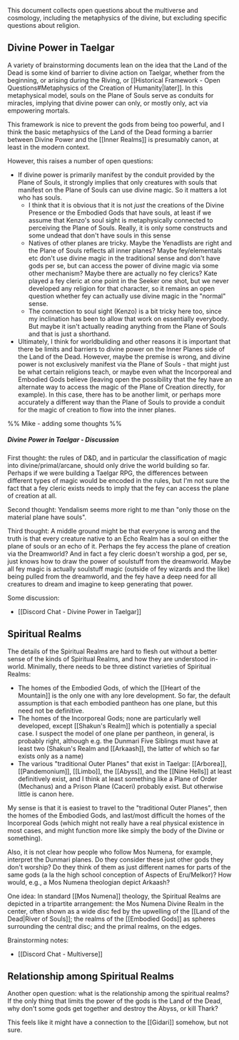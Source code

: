 This document collects open questions about the multiverse and cosmology, including the metaphysics of the divine, but excluding specific questions about religion. 

## Divine Power in Taelgar

A variety of brainstorming documents lean on the idea that the Land of the Dead is some kind of barrier to divine action on Taelgar, whether from the beginning, or arising during the Riving, or [[Historical Framework - Open Questions#Metaphysics of the Creation of Humanity|later]]. In this metaphysical model, souls on the Plane of Souls serve as conduits for miracles, implying that divine power can only, or mostly only, act via empowering mortals. 

This framework is nice to prevent the gods from being too powerful, and I think the basic metaphysics of the Land of the Dead forming a barrier between Divine Power and the [[Inner Realms]] is presumably canon, at least in the modern context. 

However, this raises a number of open questions:

- If divine power is primarily manifest by the conduit provided by the Plane of Souls, it strongly implies that only creatures with souls that manifest on the Plane of Souls can use divine magic. So it matters a lot who has souls. 
	- I think that it is obvious that it is not _just_ the creations of the Divine Presence or the Embodied Gods that have souls, at least if we assume that Kenzo's soul sight is metaphysically connected to perceiving the Plane of Souls. Really, it is only some constructs and some undead that don't have souls in this sense
	- Natives of other planes are tricky. Maybe the Yenadlists are right and the Plane of Souls reflects all inner planes? Maybe fey/elementals etc don't use divine magic in the traditional sense and don't have gods per se, but can access the power of divine magic via some other mechanism? Maybe there are actually no fey clerics? Kate played a fey cleric at one point in the Seeker one shot, but we never developed any religion for that character, so it remains an open question whether fey can actually use divine magic in the "normal" sense. 
	- The connection to soul sight (Kenzo) is a bit tricky here too, since my inclination has been to allow that work on essentially everybody. But maybe it isn't actually reading anything from the Plane of Souls and that is just a shorthand. 
- Ultimately, I think for worldbuliding and other reasons it is important that there be limits and barriers to divine power on the Inner Planes side of the Land of the Dead. However, maybe the premise is wrong, and divine power is not exclusively manifest via the Plane of Souls - that might just be what certain religions teach, or maybe even what the Incorporeal and Embodied Gods believe (leaving open the possibility that the fey have an alternate way to access the magic of the Plane of Creation directly, for example). In this case, there has to be another limit, or perhaps more accurately a different way than the Plane of Souls to provide a conduit for the magic of creation to flow into the inner planes. 

%% Mike - adding some thoughts %%
##### Divine Power in Taelgar - Discussion
First thought: the rules of D&D, and in particular the classification of magic into divine/primal/arcane, should only drive the world building so far. Perhaps if we were building a Taelgar RPG, the differences between different types of magic would be encoded in the rules, but I'm not sure the fact that a fey cleric exists needs to imply that the fey can access the plane of creation at all. 

Second thought: Yendalism seems more right to me than "only those on the material plane have souls".

Third thought: A middle ground might be that everyone is wrong and the truth is that every creature native to an Echo Realm has a soul on either the plane of souls or an echo of it. Perhaps the fey access the plane of creation via the Dreamworld? And in fact a fey cleric doesn't worship a god, per se, just knows how to draw the power of soulstuff from the dreamworld. Maybe all fey magic is actually soulstuff magic (outside of fey wizards and the like) being pulled from the dreamworld, and the fey have a deep need for all creatures to dream and imagine to keep generating that power.

Some discussion:
- [[Discord Chat - Divine Power in Taelgar]]

## Spiritual Realms


The details of the Spiritual Realms are hard to flesh out without a better sense of the kinds of Spiritual Realms, and how they are understood in-world. Minimally, there needs to be three distinct varieties of Spiritual Realms:
- The homes of the Embodied Gods, of which the [[Heart of the Mountain]] is the only one with any lore development. So far, the default assumption is that each embodied pantheon has one plane, but this need not be definitive. 
- The homes of the Incorporeal Gods; none are particularly well developed, except [[Shakun's Realm]] which is potentially a special case. I suspect the model of one plane per pantheon, in general, is probably right, although e.g. the Dunmari Five Siblings must have at least two (Shakun's Realm and [[Arkaash]], the latter of which so far exists only as a name)
- The various "traditional Outer Planes" that exist in Taelgar: [[Arborea]], [[Pandemonium]], [[Limbo]], the [[Abyss]], and the [[Nine Hells]] at least definitively exist, and I think at least something like a Plane of Order (Mechanus) and a Prison Plane (Caceri) probably exist. But otherwise little is canon here. 

My sense is that it is easiest to travel to the "traditional Outer Planes", then the homes of the Embodied Gods, and last/most difficult the homes of the Incorporeal Gods (which might not really have a real physical existence in most cases, and might function more like simply the body of the Divine or something). 

Also, it is not clear how people who follow Mos Numena, for example, interpret the Dunmari planes. Do they consider these just other gods they don't worship? Do they think of them as just different names for parts of the same gods (a la the high school conception of Aspects of Eru/Melkor)? How would, e.g., a Mos Numena theologian depict Arkaash?

One idea:
In standard [[Mos Numena]] theology, the Spiritual Realms are depicted in a tripartite arrangement: the Mos Numena Divine Realm in the center, often shown as a wide disc fed by the upwelling of the [[Land of the Dead|River of Souls]]; the realms of the [[Embodied Gods]] as spheres surrounding the central disc; and the primal realms, on the edges. 

Brainstorming notes:
- [[Discord Chat - Multiverse]]

## Relationship among Spiritual Realms

Another open question: what is the relationship among the spiritual realms? If the only thing that limits the power of the gods is the Land of the Dead, why don't some gods get together and destroy the Abyss, or kill Thark? 

This feels like it might have a connection to the [[Gidari]] somehow, but not sure. 
